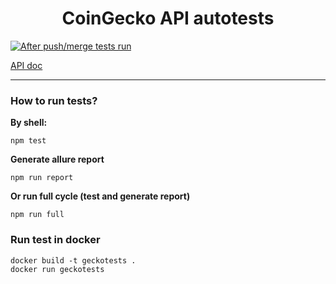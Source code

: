 <h1 align="center">CoinGecko API autotests</h1>

[![After push/merge tests run](https://github.com/ZLATbI4/coingecko_api_tests/actions/workflows/after-push-build.yml/badge.svg)](https://github.com/ZLATbI4/coingecko_api_tests/actions/workflows/after-push-build.yml)

[API doc](https://www.coingecko.com/en/api/documentation)
<hr>

### How to run tests?

**By shell:**

```shell
npm test
```

**Generate allure report**

```shell
npm run report
```

**Or run full cycle (test and generate report)**

```shell
npm run full
```

### Run test in docker

```shell
docker build -t geckotests .
docker run geckotests
```

